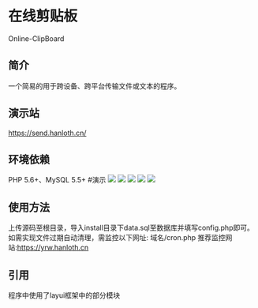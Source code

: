 # 在线剪贴板
Online-ClipBoard
## 简介
一个简易的用于跨设备、跨平台传输文件或文本的程序。
## 演示站
https://send.hanloth.cn/
## 环境依赖
PHP 5.6+、MySQL 5.5+
#演示
![](https://img.hanloth.cn/?/images/2022/04/05/1bRPxMEqYW/Screenshot_2022_0405_163158.png)
![](https://img.hanloth.cn/?/images/2022/04/05/HrjBW6rSOD/Screenshot_2022_0405_163231.png)
![](https://img.hanloth.cn/?/images/2022/04/05/YMyWWon3Hu/Screenshot_2022_0405_163247.png)
![](https://img.hanloth.cn/?/images/2022/04/05/fai11szkt6/Screenshot_2022_0405_172041.png)
![](https://img.hanloth.cn/?/images/2022/04/05/YAaLQcHSiK/Screenshot_2022_0405_163449.png)
## 使用方法
上传源码至根目录，导入install目录下data.sql至数据库并填写config.php即可。
如需实现文件过期自动清理，需监控以下网址:
域名/cron.php
推荐监控网站:https://yrw.hanloth.cn
## 引用
程序中使用了layui框架中的部分模块
